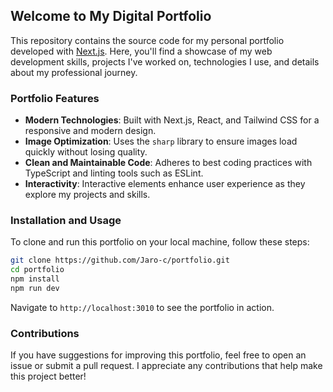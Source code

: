 ## Welcome to My Digital Portfolio

This repository contains the source code for my personal portfolio developed with [Next.js](https://nextjs.org/). Here, you'll find a showcase of my web development skills, projects I've worked on, technologies I use, and details about my professional journey.

### Portfolio Features

- **Modern Technologies**: Built with Next.js, React, and Tailwind CSS for a responsive and modern design.
- **Image Optimization**: Uses the `sharp` library to ensure images load quickly without losing quality.
- **Clean and Maintainable Code**: Adheres to best coding practices with TypeScript and linting tools such as ESLint.
- **Interactivity**: Interactive elements enhance user experience as they explore my projects and skills.

### Installation and Usage

To clone and run this portfolio on your local machine, follow these steps:

```bash
git clone https://github.com/Jaro-c/portfolio.git
cd portfolio
npm install
npm run dev
```

Navigate to `http://localhost:3010` to see the portfolio in action.

### Contributions

If you have suggestions for improving this portfolio, feel free to open an issue or submit a pull request. I appreciate any contributions that help make this project better!
